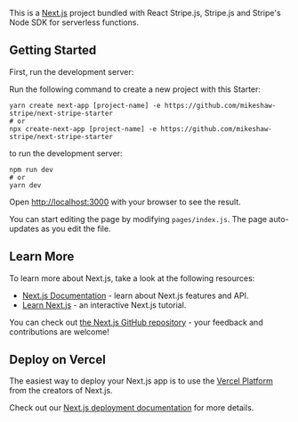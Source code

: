 This is a [Next.js](https://nextjs.org/) project bundled with React Stripe.js, Stripe.js and Stripe's Node SDK for serverless functions.

## Getting Started

First, run the development server:

Run the following command to create a new project with this Starter:

```
yarn create next-app [project-name] -e https://github.com/mikeshaw-stripe/next-stripe-starter
# or
npx create-next-app [project-name] -e https://github.com/mikeshaw-stripe/next-stripe-starter
```

to run the development server:

```
npm run dev
# or
yarn dev
```

Open [http://localhost:3000](http://localhost:3000) with your browser to see the result.

You can start editing the page by modifying `pages/index.js`. The page auto-updates as you edit the file.

## Learn More

To learn more about Next.js, take a look at the following resources:

- [Next.js Documentation](https://nextjs.org/docs) - learn about Next.js features and API.
- [Learn Next.js](https://nextjs.org/learn) - an interactive Next.js tutorial.

You can check out [the Next.js GitHub repository](https://github.com/vercel/next.js/) - your feedback and contributions are welcome!

## Deploy on Vercel

The easiest way to deploy your Next.js app is to use the [Vercel Platform](https://vercel.com/import?utm_medium=default-template&filter=next.js&utm_source=create-next-app&utm_campaign=create-next-app-readme) from the creators of Next.js.

Check out our [Next.js deployment documentation](https://nextjs.org/docs/deployment) for more details.
